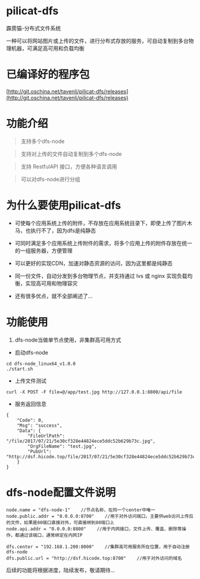 
# pilicat-dfs
霹雳猫-分布式文件系统

一种可以将网站图片或上传的文件，进行分布式存放的服务，可自动复制到多台物理机器，可满足高可用和负载均衡

# 已编译好的程序包

[http://git.oschina.net/tavenli/pilicat-dfs/releases](http://git.oschina.net/tavenli/pilicat-dfs/releases)


# 功能介绍

> 支持多个dfs-node

> 支持对上传的文件自动复制到多个dfs-node

> 支持 RestfulAPI 接口，方便各种语言调用

> 可以对dfs-node进行分组


# 为什么要使用pilicat-dfs

- 可使每个应用系统上传的附件，不存放在应用系统目录下，即使上传了图片木马，也执行不了，因为dfs是纯静态

- 可同时满足多个应用系统上传附件的需求，将多个应用上传的附件存放在统一的一组服务器，方便管理

- 可以更好的实现CDN，加速对静态资源的访问，因为这里都是纯静态

- 同一份文件，自动分发到多台物理节点，并支持通过 lvs 或 nginx 实现负载均衡，实现高可用和物理容灾

- 还有很多优点，就不全部阐述了...


# 功能使用
1. dfs-node当做单节点使用，非集群高可用方式
- 启动dfs-node
```
cd dfs-node_linux64_v1.0.0
./start.sh
```
- 上传文件测试
```
curl -X POST -F file=@/app/test.jpg http://127.0.0.1:8800/api/file
```
- 服务返回信息
```
{
	"Code": 0,
	"Msg": "success",
	"Data": {
		"FileUrlPath": "/file/2017/07/21/5e30cf328e44824ece5ddc52b629b73c.jpg",
		"OrgFileName": "test.jpg",
		"PubUrl": "http://dsf.hicode.top/file/2017/07/21/5e30cf328e44824ece5ddc52b629b73c.jpg"
	}
}
```

# dfs-node配置文件说明

```
node.name = "dfs-node-1"    //节点名称，在同一个center中唯一
node.public.addr = "0.0.0.0:8700"    //用于对外访问端口，主要供web访问上传后的文件，如果是80端口直接对外，可直接绑到80端口上
node.api.addr = "0.0.0.0:8800"    //用于内网接口，文件上传、覆盖、删除等操作，都通过该端口，通常绑定在内网IP

dfs.center = "192.168.1.200:8000"    //集群高可用服务所在位置，用于自动注册dfs-node
dfs.public.url = "http://dsf.hicode.top:8700"    //用于对外访问的域名
```

后续的功能将根据进度，陆续发布，敬请期待...










